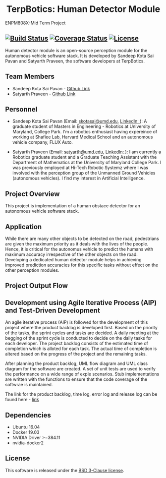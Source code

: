 <h1 align="center"> TerpBotics: Human Detector Module
</h1>
ENPM808X-Mid Term Project

[![Build Status](https://travis-ci.org/sandeep-kota/TerpBotics-Perception-Module.svg?branch=devel)](https://travis-ci.org/sandeep-kota/TerpBotics-Perception-Module)
[![Coverage Status](https://coveralls.io/repos/github/sandeep-kota/TerpBotics-Perception-Module/badge.svg?branch=devel)](https://coveralls.io/github/sandeep-kota/TerpBotics-Perception-Module?branch=devel)
[![License](https://img.shields.io/badge/License-BSD%203--Clause-blue.svg)](https://opensource.org/licenses/BSD-3-Clause)
---

Human detector module is an open-source perception module for the autonomous vehicle software stack. It is developed by Sandeep Kota Sai Pavan and Satyarth Praveen, the software developers at TerpBotics.

## Team Members
- Sandeep Kota Sai Pavan - [Github Link](https://github.com/sandeep-kota)
- Satyarth Praveen - [Github Link](https://github.com/satyarth934)

## Personnel
 - Sandeep Kota Sai Pavan (Email: skotasai@umd.edu, [LinkedIn: ](https://www.linkedin.com/in/sandeepkota341997/)): A graduate student of Masters in Engineering - Robotics at University of Maryland, College Park. I'm a robotics enthusiast having expereince of working at Shafiee Lab, Harvard Medical School and an autonomous vehicle company, FLUX Auto. 

  - Satyarth Praveen (Email: satyarth@umd.edu, [LinkedIn: ](https://www.linkedin.com/in/satyarth934/)): I am currently a Robotics graduate student and a Graduate Teaching Assistant with the Department of Mathematics at the University of Maryland College Park.
I was previously employed at Hi-Tech Robotic Systemz where I was involved with the perception group of the Unmanned Ground Vehicles (autonomous vehicles). I find my interest in Artificial Intelligence.


## Project Overview
This project is implementation of a human obstace detector for an autonomous vehicle software stack. 

## Application

While there are many other objects to be detected on the road, pedestrians are given the maximum priority as it deals with the lives of the people. Hence, it is critical for the autonomus vehicle to predict the humans with maximum accuracy irrespective of the other objects on the road. Developing a dedicated human detector module helps in achieving improved prediction accuracies for this specific tasks without effect on the other perception modules.


## Project Output Flow


## Development using Agile Iterative Process (AIP) and Test-Driven Development

An agile iterative process (AIP) is followed for the development of this project where the product backlog is developed first. Based on the priority of the tasks, the sprint cycles and tasks are decided. A daily meeting at the begging of the sprint cycle is conducted to decide on the daily tasks for each developer. The project backlog consists of the estimated time of completion which is alloted for each task. The actual time of completion is altered based on the progress of the project and the remaining tasks.

After planning the product backlog, UML flow diagram and UML class diagram for the software are created. A set of unit tests are used to verify the performance on a wide range of exple scenarios. Stub implementations are written with the functions to ensure that the code coverage of the softwrae is maintained.

The link for the product backlog, time log, error log and release log can be found here - [link](https://docs.google.com/spreadsheets/d/1rYvf9irYzHiKXC8cMER0napgb6baDQarvmbKatu3GEE/edit#gid=0) 

## Dependencies

 - Ubuntu 16.04
 - Docker 19.03
 - NVIDIA Driver >=384.11
 - nvidia-docker2


## License

This software is released under the [BSD 3-Clause license](./LICENSE.txt). 

